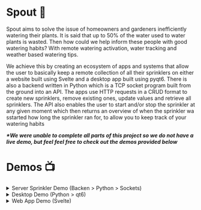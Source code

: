 # Spout :house_with_garden:
Spout aims to solve the issue of homeowners and gardeners inefficiently watering their plants. It is said that up to 50% of the water used to water plants is wasted. Then how could we help inform these people with good watering habits? With remote watering activation, water tracking and weather based watering tips.

We achieve this by creating an ecosystem of apps and systems that allow the user to basically keep a remote collection of all their sprinklers on either a website built using Svelte and a desktop app built using pyqt6. There is also a backend written in Python which is a TCP socket program built from the ground into an API. The apps use HTTP requests in a CRUD format to create new sprinklers, remove existing ones, update values and retrieve all sprinklers. The API also enables the user to start and/or stop the sprinkler at any given moment which then returns an overview of when the sprinkler wa sstarted how long the sprinkler ran for, to allow you to keep track of your watering habits

<b><i>*We were unable to complete all parts of this project so we do not have a live demo, but feel feel free to check out the demos provided below</i></b>

# Demos :tv:

<details>
  <summary>Server Sprinkler Demo (Backen > Python > Sockets)</summary>
  <img src="gifs and screenshots/client.gif" alt="A GIF of the server interactions" height="450">
  <img src="gifs and screenshots/server.gif" alt="A GIF of the server interactions" height="450">
</details>

<details>
  <summary>Desktop Demo (Python > qt6)</summary>
  <img src="gifs and screenshots/desktop.gif" alt="A GIF of the desktop app" height="450">
</details>

<details>
  <summary>Web App Demo (Svelte)</summary>
  <img src="gifs and screenshots/webapp.gif" alt="A GIF of the web app" height="450">
</details>
